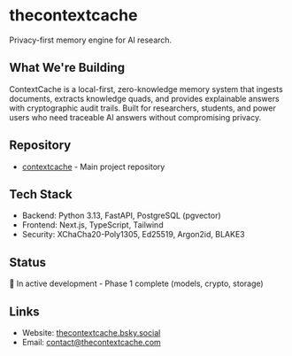 
# thecontextcache

Privacy-first memory engine for AI research.

## What We're Building

ContextCache is a local-first, zero-knowledge memory system that ingests documents, extracts knowledge quads, and provides explainable answers with cryptographic audit trails. Built for researchers, students, and power users who need traceable AI answers without compromising privacy.

## Repository

- [contextcache](https://github.com/thecontextcache/contextcache) - Main project repository

## Tech Stack

- Backend: Python 3.13, FastAPI, PostgreSQL (pgvector)
- Frontend: Next.js, TypeScript, Tailwind
- Security: XChaCha20-Poly1305, Ed25519, Argon2id, BLAKE3

## Status

🚧 In active development - Phase 1 complete (models, crypto, storage)

## Links

- Website: [thecontextcache.bsky.social](https://thecontextcache.bsky.social)
- Email: contact@thecontextcache.com
